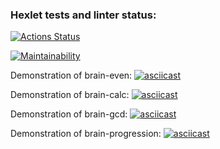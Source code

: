 ### Hexlet tests and linter status:
[![Actions Status](https://github.com/Cur1yB/python-project-49/actions/workflows/hexlet-check.yml/badge.svg)](https://github.com/Cur1yB/python-project-49/actions)

[![Maintainability](https://api.codeclimate.com/v1/badges/307e17da91705aad9e3e/maintainability)](https://codeclimate.com/github/Cur1yB/python-project-49/maintainability)

Demonstration of brain-even:
[![asciicast](https://asciinema.org/a/QqBBSLmXMZDPwpvExHBosCNk7)](https://asciinema.org/a/QqBBSLmXMZDPwpvExHBosCNk7?autoplay=1)

Demonstration of brain-calc:
[![asciicast](https://asciinema.org/a/ajALb6F88XmwwgT9VA13tC6K8)](https://asciinema.org/a/ajALb6F88XmwwgT9VA13tC6K8?autoplay=1)

Demonstration of brain-gcd:
[![asciicast](https://asciinema.org/a/5GcPMmMYBIycLvQGW1Q5wu0KI)](https://asciinema.org/a/5GcPMmMYBIycLvQGW1Q5wu0KI?autoplay=1)

Demonstration of brain-progression:
[![asciicast](https://asciinema.org/a/oEC7PpIqqbHocoF58HWjbR375)](https://asciinema.org/a/oEC7PpIqqbHocoF58HWjbR375?autoplay=1)
